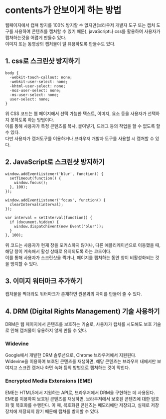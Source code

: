 # contents가 안보이게 하는 방법
웹페이지에서 캡쳐 방지를 100% 방지할 수 없지만(브라우저 개발자 도구 또는 캡처 도구를 사용하여 콘텐츠를 캡처할 수 있기 때문), javaScript나 css를 활용하여 사용자가 캡쳐하는것을 어렵게 만들수 있다.  
이미지 또는 동영상의 캡처물이 덜 유용하도록 만들수도 있다.

## 1. css로 스크린샷 방지하기
```
body {
  -webkit-touch-callout: none;
  -webkit-user-select: none;
  -khtml-user-select: none;
  -moz-user-select: none;
  -ms-user-select: none;
  user-select: none;
}
```
위 CSS 코드는 웹 페이지에서 선택 가능한 텍스트, 이미지, 요소 등을 사용자가 선택하지 못하도록 하는 방법이다.   
이를 통해 사용자가 특정 콘텐츠를 복사, 붙여넣기, 드래그 등의 작업을 할 수 없도록 할 수 있다.  
다만 사용자가 캡처도구를 이용하거나 브라우저 개발자 도구를 사용할 시 캡쳐할 수 있다.  

## 2. JavaScript로 스크린샷 방지하기
```
window.addEventListener('blur', function() {
  setTimeout(function() {
    window.focus();
  }, 100);
});

window.addEventListener('focus', function() {
  clearInterval(interval);
});

var interval = setInterval(function() {
  if (document.hidden) {
    window.dispatchEvent(new Event('blur'));
  }
}, 100);
```
위 코드는 사용자가 현재 창을 포커스하지 않거나, 다른 애플리케이션으로 이동했을 때, 해당 창이 계속해서 활성 상태로 유지되도록 하는 코드이다.  
이를 통해 사용자가 스크린샷을 찍거나, 페이지를 캡처하는 동안 창이 비활성화되는 것을 방지할 수 있다.  

## 3. 이미지 워터마크 추가하기
캡처물을 찍더라도 워터마크가 존재하면 원본과의 차이를 만들어 줄 수 있다.

## 4. DRM (Digital Rights Management) 기술 사용하기 
DRM은 웹 페이지에서 콘텐츠를 보호하는 기술로, 사용자가 캡처를 시도해도 보호 기술로 인해 캡처물이 유용하지 않게 만들 수 있다.

### Widevine
Google에서 개발한 DRM 솔루션으로, Chrome 브라우저에서 지원된다.   
Widevine을 이용하여 보호된 콘텐츠를 재생하면, 해당 콘텐츠는 브라우저 내에서만 보여지고 스크린 캡쳐나 화면 녹화 등의 방법으로 캡쳐하는 것이 막힌다.

### Encrypted Media Extensions (EME)
EME는 HTML5에서 지원하는 API로, 브라우저에서 DRM을 구현하는 데 사용된다.  
EME를 이용하여 보호된 콘텐츠를 재생하면, 브라우저에서 보호된 콘텐츠에 대한 암호화 및 복호화를 수행한다. 이 때, 복호화된 콘텐츠는 메모리에만 저장되고, 실제로 저장 장치에 저장되지 않기 때문에 캡쳐를 방지할 수 있다.
